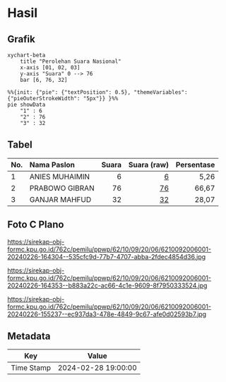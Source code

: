 # Hasil

## Grafik

```mermaid
xychart-beta
    title "Perolehan Suara Nasional"
    x-axis [01, 02, 03]
    y-axis "Suara" 0 --> 76
    bar [6, 76, 32]
```

```mermaid
%%{init: {"pie": {"textPosition": 0.5}, "themeVariables": {"pieOuterStrokeWidth": "5px"}} }%%
pie showData
    "1" : 6
    "2" : 76
    "3" : 32
```

## Tabel

| No. | Nama Paslon    | Suara | Suara (raw) | Persentase |
|:--- |:-------------- | -----:| -----------:| ----------:|
| 1   | ANIES MUHAIMIN | 6     | [6][p-1]    | 5,26       |
| 2   | PRABOWO GIBRAN | 76    | [76][p-2]   | 66,67      |
| 3   | GANJAR MAHFUD  | 32    | [32][p-3]   | 28,07      |


[p-1]: https://github.com/gigit-pemilu/pemilu-2024/blob/main/pilpres/hitung-suara/sub/62-kalimantan-tengah/sub/10-gunung-mas/sub/09-miri-manasa/sub/2006-harowu/sub/001-tps/sub/paslon-1.txt
[p-2]: https://github.com/gigit-pemilu/pemilu-2024/blob/main/pilpres/hitung-suara/sub/62-kalimantan-tengah/sub/10-gunung-mas/sub/09-miri-manasa/sub/2006-harowu/sub/001-tps/sub/paslon-2.txt
[p-3]: https://github.com/gigit-pemilu/pemilu-2024/blob/main/pilpres/hitung-suara/sub/62-kalimantan-tengah/sub/10-gunung-mas/sub/09-miri-manasa/sub/2006-harowu/sub/001-tps/sub/paslon-3.txt

## Foto C Plano

https://sirekap-obj-formc.kpu.go.id/762c/pemilu/ppwp/62/10/09/20/06/6210092006001-20240226-164304--535cfc9d-77b7-4707-abba-2fdec4854d36.jpg

https://sirekap-obj-formc.kpu.go.id/762c/pemilu/ppwp/62/10/09/20/06/6210092006001-20240226-164353--b883a22c-ac66-4c1e-9609-8f7950333524.jpg

https://sirekap-obj-formc.kpu.go.id/762c/pemilu/ppwp/62/10/09/20/06/6210092006001-20240226-155237--ec937da3-478e-4849-9c67-afe0d02593b7.jpg


## Metadata

| Key        | Value               |
| ---------- | ------------------- |
| Time Stamp | 2024-02-28 19:00:00 |



